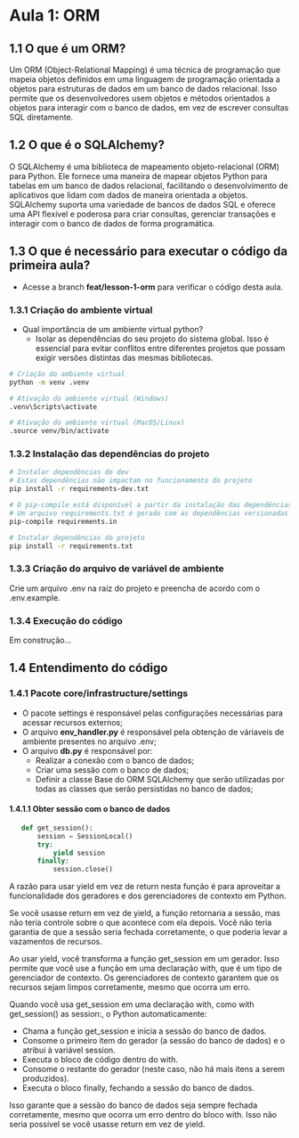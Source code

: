 # Aula 1: ORM

## 1.1 O que é um ORM?
Um ORM (Object-Relational Mapping) é uma técnica de programação que mapeia objetos definidos em uma linguagem de programação orientada a objetos para estruturas de dados em um banco de dados relacional. Isso permite que os desenvolvedores usem objetos e métodos orientados a objetos para interagir com o banco de dados, em vez de escrever consultas SQL diretamente.

## 1.2 O que é o SQLAlchemy?
O SQLAlchemy é uma biblioteca de mapeamento objeto-relacional (ORM) para Python. Ele fornece uma maneira de mapear objetos Python para tabelas em um banco de dados relacional, facilitando o desenvolvimento de aplicativos que lidam com dados de maneira orientada a objetos. SQLAlchemy suporta uma variedade de bancos de dados SQL e oferece uma API flexível e poderosa para criar consultas, gerenciar transações e interagir com o banco de dados de forma programática.

## 1.3 O que é necessário para executar o código da primeira aula?
- Acesse a branch **feat/lesson-1-orm** para verificar o código desta aula.

### 1.3.1 Criação do ambiente virtual
- Qual importância de um ambiente virtual python?
    - Isolar as dependências do seu projeto do sistema global. Isso é essencial para evitar conflitos entre diferentes projetos que possam exigir versões distintas das mesmas bibliotecas.
```bash
# Criação do ambiente virtual
python -m venv .venv

# Ativação do ambiente virtual (Windows)
.venv\Scripts\activate

# Ativação do ambiente virtual (MacOS/Linux)
.source venv/bin/activate
```

### 1.3.2 Instalação das dependências do projeto
``` bash
# Instalar dependências de dev
# Estas dependências não impactam no funcionamento do projeto
pip install -r requirements-dev.txt

# O pip-compile está disponível a partir da instalação das dependências de dev
# Um arquivo requirements.txt é gerado com as dependências versionadas
pip-compile requirements.in

# Instalar dependências do projeto
pip install -r requirements.txt
```

### 1.3.3 Criação do arquivo de variável de ambiente
Crie um arquivo .env na raíz do projeto e preencha de acordo com o .env.example.

### 1.3.4 Execução do código
Em construção...

## 1.4 Entendimento do código
### 1.4.1 Pacote core/infrastructure/settings
- O pacote settings é responsável pelas configurações necessárias para acessar recursos externos;
- O arquivo **env_handler.py** é responsável pela obtenção de váriaveis de ambiente presentes no arquivo .env;
- O arquivo **db.py** é responsável por:
    - Realizar a conexão com o banco de dados;
    - Criar uma sessão com o banco de dados;
    - Definir a classe Base do ORM SQLAlchemy que serão utilizadas por todas as classes que serão persistidas no banco de dados;

 #### 1.4.1.1 Obter sessão com o banco de dados
 ```python
    def get_session():
        session = SessionLocal()
        try:
            yield session
        finally:
            session.close()
```
A razão para usar yield em vez de return nesta função é para aproveitar a funcionalidade dos geradores e dos gerenciadores de contexto em Python.

Se você usasse return em vez de yield, a função retornaria a sessão, mas não teria controle sobre o que acontece com ela depois. Você não teria garantia de que a sessão seria fechada corretamente, o que poderia levar a vazamentos de recursos.

Ao usar yield, você transforma a função get_session em um gerador. Isso permite que você use a função em uma declaração with, que é um tipo de gerenciador de contexto. Os gerenciadores de contexto garantem que os recursos sejam limpos corretamente, mesmo que ocorra um erro.

Quando você usa get_session em uma declaração with, como with get_session() as session:, o Python automaticamente:
- Chama a função get_session e inicia a sessão do banco de dados.
- Consome o primeiro item do gerador (a sessão do banco de dados) e o atribui à variável session.
- Executa o bloco de código dentro do with.
- Consome o restante do gerador (neste caso, não há mais itens a serem produzidos).
- Executa o bloco finally, fechando a sessão do banco de dados.

Isso garante que a sessão do banco de dados seja sempre fechada corretamente, mesmo que ocorra um erro dentro do bloco with. Isso não seria possível se você usasse return em vez de yield.
